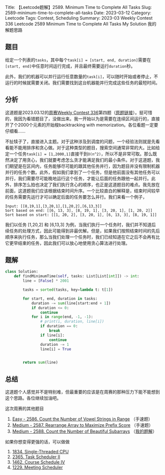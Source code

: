 Title: 【Leetcode题解】2589. Minimum Time to Complete All Tasks
Slug: 2589-minimum-time-to-complete-all-tasks
Date: 2023-03-12
Category: Leetcode
Tags: Contest, Scheduling
Summary: 2023-03 Weekly Contest 336 Leetcode 2589 Minimum Time to Complete All Tasks My Solution 我的解题思路


## 题目

给定一个列表的`tasks`，其中每个`task[i] = [start, end, duration]`需要在`[start, end]`中任意时间运行完成，并且最终需要运行`duration`秒。

此外，我们的机器可以并行运行任意数量的`task[i]`，可以随时开始或者停止，不运行的时候就需要关闭。我们需要找到这台机器能并行完成这些任务的最短时间。

## 分析

这道题是2023.03.12的[周赛Weekly Contest 336](https://leetcode.com/contest/weekly-contest-336/)第四题（[原题链接](https://leetcode.com/problems/minimum-time-to-complete-all-tasks/description/)）。挺可惜的，我因为看错题目了，没做出来。我一开始以为是需要在连续区间运行的，直接开了个2000个元素的开始梭backtracking with memorization。各位看题一定要仔细看……

不扯犊子了，直接进入主题。对于这种涉及到调度的问题，一个经验法则就是先看看能不能用排序和贪心做。对于这种类型的题目，搜索空间通常非常的大。比如给定一个任务`task[i] = [1,2000,1]`直接干到`O(n^2)`，所以不是非常可取。那么既然决定了用贪心，我们就要考虑怎么贪才能满足我们的最小条件。对于这道题，我们期望是在区间内，任务能够尽可能的跟其他任务并行，因为题目并没有限制机器并行的任务个数。此外，假如我们拿到了一个任务，但是他前面没有其他任务可以并行，我们需要尽可能晚地运行这个任务，才能让后面的任务跟他一起并行。此外，排序怎么拍也决定了我们执行贪心的顺序，也正是这道题目的难点。我先放在前面，这道题我们应该根据结束时间升序。一个比较直白的解释是，结束时间较早的任务需要先运行才可以确定后面的任务要怎么并行。我们来看一个例子，

```
Input: [[8,19,1],[3,20,1],[1,20,2],[6,13,3]]
Sort based on end: [[6, 13, 3], [8, 19, 1], [3, 20, 1], [1, 20, 2]]
Sort based on start: [[1, 20, 2], [3, 20, 1], [6, 13, 3], [8, 19, 1]]
```

我们以任务 [1,20,2] 和 [6,13,3] 为例，当我们执行一个任务时，我们并不知道后续任务的处理方式，因此可能得到非最优解。但是，如果我们按照结束时间的先后顺序来执行任务，那么当我们处理一个任务时，我们已经知道在它之后不会再有比它更早结束的任务，因此我们可以放心地使用贪心算法进行处理。

## 题解


```python
class Solution:
    def findMinimumTime(self, tasks: List[List[int]]) -> int:
        line = [False] * 2001

        tasks = sorted(tasks, key=lambda t: t[1])

        for start, end, duration in tasks:
            duration -= sum(line[start:end + 1])
            if duration <= 0:
                continue
            for i in range(end, -1, -1):
                # print(i, duration, line[i])
                if duration == 0:
                    break
                if line[i]:
                    continue
                duration -= 1
                line[i] = True

        
        return sum(line)
```

## 总结

这道题个人感觉并不是特别难，但最重要的应该是在周赛的那种压力下能不能想到这个思路。各位继续加油吧。

这次周赛的其他题目

1. [Easy - 2586. Count the Number of Vowel Strings in Range](https://leetcode.com/problems/count-the-number-of-vowel-strings-in-range/) （手速题）
1. [Medium - 2587. Rearrange Array to Maximize Prefix Score](https://leetcode.com/problems/rearrange-array-to-maximize-prefix-score/) （手速题）
1. [Medium - 2588. Count the Number of Beautiful Subarrays](https://leetcode.com/problems/count-the-number-of-beautiful-subarrays/) （[我的题解]({filename}/leetcode/2588-count-the-number-of-beautiful-subarrays.md)）

如果你想变得更强的话，可以做做

1. [1834. Single-Threaded CPU](https://leetcode.com/problems/single-threaded-cpu/)
1. [2365. Task Scheduler II](https://leetcode.com/problems/task-scheduler-ii)
1. [1462. Course Schedule IV](https://leetcode.com/problems/course-schedule-iv/)
1. [1229. Meeting Scheduler](https://leetcode.com/problems/meeting-scheduler/)
